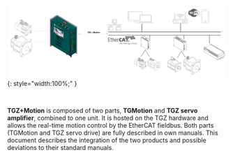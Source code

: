 ![Basic view](../img/3Dview.png){: style="width:100%;" }

<br>

**TGZ+Motion** is composed of two parts, **TGMotion** and **TGZ servo amplifier**, combined to one unit.
It is hosted on the TGZ hardware and allows the real-time motion control by the EtherCAT fieldbus.
Both parts (TGMotion and TGZ servo drive) are fully described in own manuals.
This document describes the integration of the two products and possible deviations to their standard manuals.
